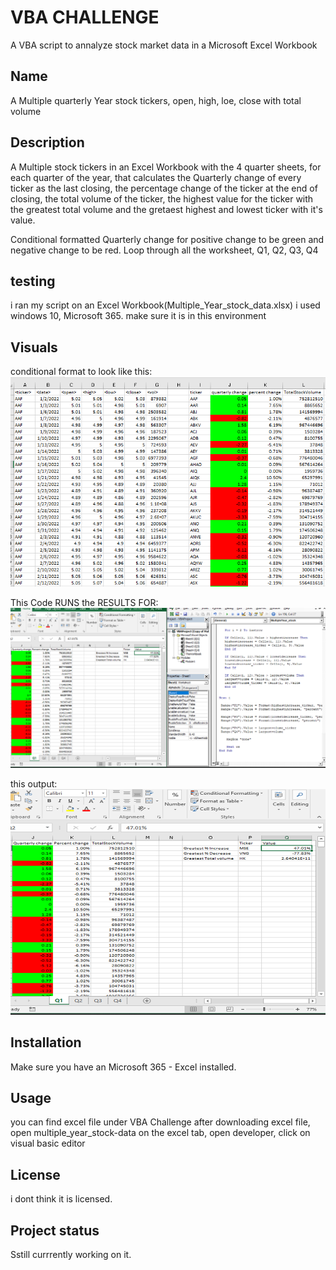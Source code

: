
# VBA CHALLENGE
A VBA script to annalyze stock market data in a Microsoft Excel Workbook

## Name
 A Multiple quarterly Year stock tickers, open, high, loe, close  with total volume

## Description
A Multiple stock  tickers in an Excel Workbook with  the 4 quarter sheets, for each quarter of the year, that calculates the Quarterly change of every ticker as the last closing, the percentage change of the ticker at the end of closing,  the total volume of the ticker, the highest value for the ticker with the greatest total volume and the gretaest highest and lowest ticker with it's value.

Conditional formatted Quarterly change for positive change to be green and negative change to be red.
Loop through all the worksheet, Q1, Q2, Q3, Q4


## testing
i ran my script on an Excel Workbook(Multiple_Year_stock_data.xlsx)
i used windows 10, Microsoft 365. make sure it is in this environment

## Visuals
conditional format to look like this:
![alt text](image.png)

 This Code RUNS the RESULTS FOR:
![alt text](Part_of_code.png)


this output:
![alt text](code_results.png)
## Installation
Make sure you have an Microsoft 365 - Excel installed. 

## Usage
you can find excel file under VBA Challenge 
after downloading excel file, open multiple_year_stock-data
on the excel tab, open developer, click on visual basic editor

## License
 i dont think it is licensed.

## Project status
Sstill currrently working on it.